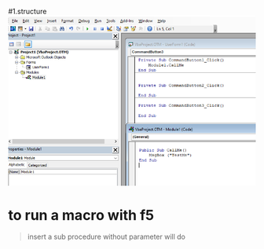 #1.structure
![screenshotVBAEditor](img\formVB.png "MyImageTitle")


# to run a macro with f5
> insert a sub procedure without parameter will do